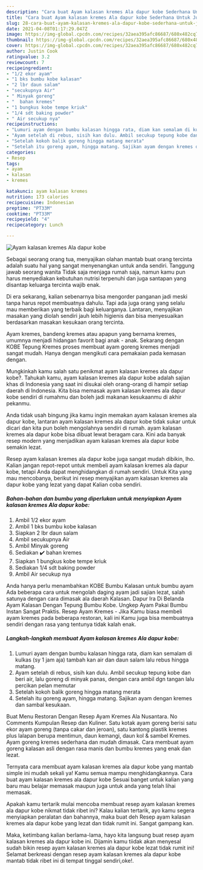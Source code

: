 ```yaml
---
description: "Cara buat Ayam kalasan kremes Ala dapur kobe Sederhana Untuk Jualan"
title: "Cara buat Ayam kalasan kremes Ala dapur kobe Sederhana Untuk Jualan"
slug: 28-cara-buat-ayam-kalasan-kremes-ala-dapur-kobe-sederhana-untuk-jualan
date: 2021-04-08T01:17:29.047Z
image: https://img-global.cpcdn.com/recipes/32aea395afc86687/680x482cq70/ayam-kalasan-kremes-ala-dapur-kobe-foto-resep-utama.jpg
thumbnail: https://img-global.cpcdn.com/recipes/32aea395afc86687/680x482cq70/ayam-kalasan-kremes-ala-dapur-kobe-foto-resep-utama.jpg
cover: https://img-global.cpcdn.com/recipes/32aea395afc86687/680x482cq70/ayam-kalasan-kremes-ala-dapur-kobe-foto-resep-utama.jpg
author: Justin Cook
ratingvalue: 3.2
reviewcount: 7
recipeingredient:
- "1/2 ekor ayam"
- "1 bks bumbu kobe kalasan"
- "2 lbr daun salam"
- "secukupnya Air"
- " Minyak goreng"
- "  bahan kremes"
- "1 bungkus kobe tempe kriuk"
- "1/4 sdt baking powder"
- " Air secukup nya"
recipeinstructions:
- "Lumuri ayam dengan bumbu kalasan hingga rata, diam kan semalam di kulkas (sy 1 jam aja) tambah kan air dan daun salam lalu rebus hingga matang."
- "Ayam setelah di rebus, sisih kan dulu. Ambil secukup tepung kobe dan beri air, lalu goreng di minyak panas, dengan cara ambil dgn tangan lalu percikan pelan memutar"
- "Setelah kokoh balik goreng hingga matang merata"
- "Setelah itu goreng ayam, hingga matang. Sajikan ayam dengan kremes dan sambal kesukaan."
categories:
- Resep
tags:
- ayam
- kalasan
- kremes

katakunci: ayam kalasan kremes 
nutrition: 173 calories
recipecuisine: Indonesian
preptime: "PT33M"
cooktime: "PT33M"
recipeyield: "4"
recipecategory: Lunch

---
```



![Ayam kalasan kremes Ala dapur kobe](https://img-global.cpcdn.com/recipes/32aea395afc86687/680x482cq70/ayam-kalasan-kremes-ala-dapur-kobe-foto-resep-utama.jpg)

Sebagai seorang orang tua, menyajikan olahan mantab buat orang tercinta adalah suatu hal yang sangat menyenangkan untuk anda sendiri. Tanggung jawab seorang  wanita Tidak saja menjaga rumah saja, namun kamu pun harus menyediakan kebutuhan nutrisi terpenuhi dan juga santapan yang disantap keluarga tercinta wajib enak.

Di era  sekarang, kalian sebenarnya bisa mengorder panganan jadi meski tanpa harus repot membuatnya dahulu. Tapi ada juga orang yang selalu mau memberikan yang terbaik bagi keluarganya. Lantaran, menyajikan masakan yang diolah sendiri jauh lebih higienis dan bisa menyesuaikan berdasarkan masakan kesukaan orang tercinta. 

Ayam kremes, bandeng kremes atau apapun yang bernama kremes, umumnya menjadi hidangan favorit bagi anak - anak. Sekarang dengan KOBE Tepung Kremes proses membuat ayam goreng kremes menjadi sangat mudah. Hanya dengan mengikuti cara pemakaian pada kemasan dengan.

Mungkinkah kamu salah satu penikmat ayam kalasan kremes ala dapur kobe?. Tahukah kamu, ayam kalasan kremes ala dapur kobe adalah sajian khas di Indonesia yang saat ini disukai oleh orang-orang di hampir setiap daerah di Indonesia. Kita bisa memasak ayam kalasan kremes ala dapur kobe sendiri di rumahmu dan boleh jadi makanan kesukaanmu di akhir pekanmu.

Anda tidak usah bingung jika kamu ingin memakan ayam kalasan kremes ala dapur kobe, lantaran ayam kalasan kremes ala dapur kobe tidak sukar untuk dicari dan kita pun boleh mengolahnya sendiri di rumah. ayam kalasan kremes ala dapur kobe bisa dibuat lewat beragam cara. Kini ada banyak resep modern yang menjadikan ayam kalasan kremes ala dapur kobe semakin lezat.

Resep ayam kalasan kremes ala dapur kobe juga sangat mudah dibikin, lho. Kalian jangan repot-repot untuk membeli ayam kalasan kremes ala dapur kobe, tetapi Anda dapat menghidangkan di rumah sendiri. Untuk Kita yang mau mencobanya, berikut ini resep menyajikan ayam kalasan kremes ala dapur kobe yang lezat yang dapat Kalian coba sendiri.

<!--inarticleads1-->

##### Bahan-bahan dan bumbu yang diperlukan untuk menyiapkan Ayam kalasan kremes Ala dapur kobe:

1. Ambil 1/2 ekor ayam
1. Ambil 1 bks bumbu kobe kalasan
1. Siapkan 2 lbr daun salam
1. Ambil secukupnya Air
1. Ambil  Minyak goreng
1. Sediakan  ✔️ bahan kremes
1. Siapkan 1 bungkus kobe tempe kriuk
1. Sediakan 1/4 sdt baking powder
1. Ambil  Air secukup nya


Anda hanya perlu menambahkan KOBE Bumbu Kalasan untuk bumbu ayam Ada beberapa cara untuk mengolah daging ayam jadi sajian lezat, salah satunya dengan cara dimasak ala daerah Kalasan. Dapur Ira Di Belanda Ayam Kalasan Dengan Tepung Bumbu Kobe. Ungkep Ayam Pakai Bumbu Instan Sangat Praktis. Resep Ayam Kremes - Jika Kamu biasa membeli ayam kremes pada beberapa restoran, kali ini Kamu juga bisa membuatnya sendiri dengan rasa yang tentunya tidak kalah enak. 

<!--inarticleads2-->

##### Langkah-langkah membuat Ayam kalasan kremes Ala dapur kobe:

1. Lumuri ayam dengan bumbu kalasan hingga rata, diam kan semalam di kulkas (sy 1 jam aja) tambah kan air dan daun salam lalu rebus hingga matang.
1. Ayam setelah di rebus, sisih kan dulu. Ambil secukup tepung kobe dan beri air, lalu goreng di minyak panas, dengan cara ambil dgn tangan lalu percikan pelan memutar
1. Setelah kokoh balik goreng hingga matang merata
1. Setelah itu goreng ayam, hingga matang. Sajikan ayam dengan kremes dan sambal kesukaan.


Buat Menu Restoran Dengan Resep Ayam Kremes Ala Nusantara. No Comments Kumpulan Resep dan Kuliner. Satu kotak ayam goreng berisi satu ekor ayam goreng (tanpa cakar dan jeroan), satu kantong plastik kremes plus lalapan berupa mentimun, daun kemangi, daun kol &amp; sambel Kremes. Ayam goreng kremes sederhana dan mudah dimasak. Cara membuat ayam goreng kalasan asli dengan rasa manis dan bumbu kremes yang enak dan lezat. 

Ternyata cara membuat ayam kalasan kremes ala dapur kobe yang mantab simple ini mudah sekali ya! Kamu semua mampu menghidangkannya. Cara buat ayam kalasan kremes ala dapur kobe Sesuai banget untuk kalian yang baru mau belajar memasak maupun juga untuk anda yang telah lihai memasak.

Apakah kamu tertarik mulai mencoba membuat resep ayam kalasan kremes ala dapur kobe nikmat tidak ribet ini? Kalau kalian tertarik, ayo kamu segera menyiapkan peralatan dan bahannya, maka buat deh Resep ayam kalasan kremes ala dapur kobe yang lezat dan tidak rumit ini. Sangat gampang kan. 

Maka, ketimbang kalian berlama-lama, hayo kita langsung buat resep ayam kalasan kremes ala dapur kobe ini. Dijamin kamu tiidak akan menyesal sudah bikin resep ayam kalasan kremes ala dapur kobe lezat tidak rumit ini! Selamat berkreasi dengan resep ayam kalasan kremes ala dapur kobe mantab tidak ribet ini di tempat tinggal sendiri,oke!.

